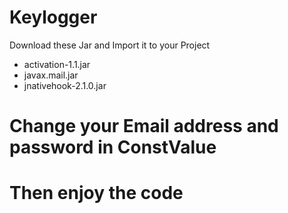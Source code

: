 # Keylogger
Download these Jar and Import it to your Project
- activation-1.1.jar
- javax.mail.jar
- jnativehook-2.1.0.jar

# Change your Email address and password in ConstValue
# Then enjoy the code

